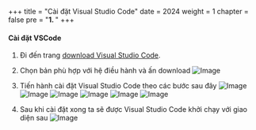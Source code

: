 +++
title = "Cài đặt Visual Studio Code"
date = 2024
weight = 1
chapter = false
pre = "<b>1. </b>"
+++

#### Cài đặt VSCode

1. Đi đến trang [download Visual Studio Code](https://code.visualstudio.com/download).
   
2. Chọn bản phù hợp với hệ điều hành và ấn download
![Image](/images/1/vsc-download.png)

3. Tiến hành cài đặt Visual Studio Code theo các bước sau đây
![Image](/images/1/3-1.png)
![Image](/images/1/3-2.png)
![Image](/images/1/3-3.png)
![Image](/images/1/3-4.png)
![Image](/images/1/3-5.png)
![Image](/images/1/3-6.png)

1. Sau khi cài đặt xong ta sẽ được Visual Studio Code khởi chạy với giao diện sau
![Image](/images/1/4.png)